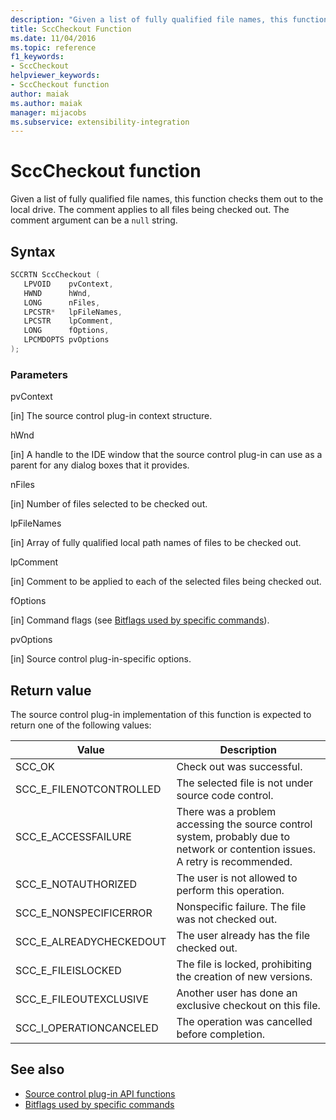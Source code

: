 ```yaml
---
description: "Given a list of fully qualified file names, this function checks them out to the local drive."
title: SccCheckout Function
ms.date: 11/04/2016
ms.topic: reference
f1_keywords:
- SccCheckout
helpviewer_keywords:
- SccCheckout function
author: maiak
ms.author: maiak
manager: mijacobs
ms.subservice: extensibility-integration
---
```

# SccCheckout function

Given a list of fully qualified file names, this function checks them out to the local drive. The comment applies to all files being checked out. The comment argument can be a `null` string.

## Syntax

```cpp
SCCRTN SccCheckout (
   LPVOID    pvContext,
   HWND      hWnd,
   LONG      nFiles,
   LPCSTR*   lpFileNames,
   LPCSTR    lpComment,
   LONG      fOptions,
   LPCMDOPTS pvOptions
);
```

### Parameters
 pvContext

[in] The source control plug-in context structure.

 hWnd

[in] A handle to the IDE window that the source control plug-in can use as a parent for any dialog boxes that it provides.

 nFiles

[in] Number of files selected to be checked out.

 lpFileNames

[in] Array of fully qualified local path names of files to be checked out.

 lpComment

[in] Comment to be applied to each of the selected files being checked out.

 fOptions

[in] Command flags (see [Bitflags used by specific commands](../extensibility/bitflags-used-by-specific-commands.md)).

 pvOptions

[in] Source control plug-in-specific options.

## Return value
 The source control plug-in implementation of this function is expected to return one of the following values:

|Value|Description|
|-----------|-----------------|
|SCC_OK|Check out was successful.|
|SCC_E_FILENOTCONTROLLED|The selected file is not under source code control.|
|SCC_E_ACCESSFAILURE|There was a problem accessing the source control system, probably due to network or contention issues. A retry is recommended.|
|SCC_E_NOTAUTHORIZED|The user is not allowed to perform this operation.|
|SCC_E_NONSPECIFICERROR|Nonspecific failure. The file was not checked out.|
|SCC_E_ALREADYCHECKEDOUT|The user already has the file checked out.|
|SCC_E_FILEISLOCKED|The file is locked, prohibiting the creation of new versions.|
|SCC_E_FILEOUTEXCLUSIVE|Another user has done an exclusive checkout on this file.|
|SCC_I_OPERATIONCANCELED|The operation was cancelled before completion.|

## See also
- [Source control plug-in API functions](../extensibility/source-control-plug-in-api-functions.md)
- [Bitflags used by specific commands](../extensibility/bitflags-used-by-specific-commands.md)
